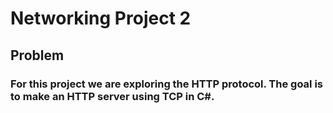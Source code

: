 # Networking Project 2
## Problem
### For this project we are exploring the HTTP protocol. The goal is to make an HTTP server using TCP in C#.
